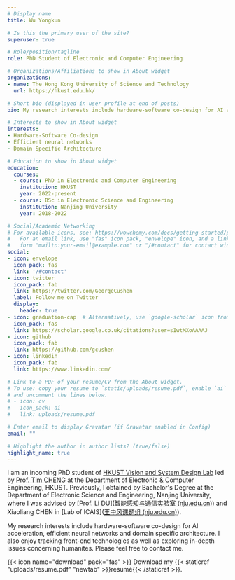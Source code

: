 ```yaml
---
# Display name
title: Wu Yongkun

# Is this the primary user of the site?
superuser: true

# Role/position/tagline
role: PhD Student of Electronic and Computer Engineering

# Organizations/Affiliations to show in About widget
organizations:
- name: The Hong Kong University of Science and Technology
  url: https://hkust.edu.hk/

# Short bio (displayed in user profile at end of posts)
bio: My research interests include hardware-software co-design for AI acceleration, efficient neural networks and domain specific architecture.

# Interests to show in About widget
interests:
- Hardware-Software Co-design
- Efficient neural networks
- Domain Specific Architecture

# Education to show in About widget
education:
  courses:
  - course: PhD in Electronic and Computer Engineering
    institution: HKUST
    year: 2022-present
  - course: BSc in Electronic Science and Engineering
    institution: Nanjing University
    year: 2018-2022

# Social/Academic Networking
# For available icons, see: https://wowchemy.com/docs/getting-started/page-builder/#icons
#   For an email link, use "fas" icon pack, "envelope" icon, and a link in the
#   form "mailto:your-email@example.com" or "/#contact" for contact widget.
social:
- icon: envelope
  icon_pack: fas
  link: '/#contact'
- icon: twitter
  icon_pack: fab
  link: https://twitter.com/GeorgeCushen
  label: Follow me on Twitter
  display:
    header: true
- icon: graduation-cap  # Alternatively, use `google-scholar` icon from `ai` icon pack
  icon_pack: fas
  link: https://scholar.google.co.uk/citations?user=sIwtMXoAAAAJ
- icon: github
  icon_pack: fab
  link: https://github.com/gcushen
- icon: linkedin
  icon_pack: fab
  link: https://www.linkedin.com/

# Link to a PDF of your resume/CV from the About widget.
# To use: copy your resume to `static/uploads/resume.pdf`, enable `ai` icons in `params.toml`,
# and uncomment the lines below.
# - icon: cv
#   icon_pack: ai
#   link: uploads/resume.pdf

# Enter email to display Gravatar (if Gravatar enabled in Config)
email: ""

# Highlight the author in author lists? (true/false)
highlight_name: true
---
```


I am an incoming PhD student of [HKUST Vision and System Design Lab](http://vsdl.ust.hk/index.html) led by [Prof. Tim CHENG](http://vsdl.ust.hk/index.html) at the Department of Electronic & Computer Engineering, HKUST. Previously, I obtained by Bachelor's Degree at the Department of Electronic Science and Engineering, Nanjing University, where I was advised by [Prof. Li DU]([智能感知与通信实验室 (nju.edu.cn)](https://iscl.nju.edu.cn/main.psp)) and Xiaoliang CHEN in [Lab of ICAIS]([王中风课题组 (nju.edu.cn)](https://ese.nju.edu.cn/ICAIS/main.psp)).



My research interests include hardware-software co-design for AI acceleration, efficient neural networks and domain specific architecture. I also enjoy tracking front-end technologies as well as exploring in-depth issues concerning humanites. Please feel free to contact me.

{{< icon name="download" pack="fas" >}} Download my {{< staticref "uploads/resume.pdf" "newtab" >}}resumé{{< /staticref >}}.
